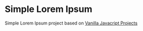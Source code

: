 # Simple Lorem Ipsum

Simple Lorem Ipsum project based on [Vanilla Javacript Projects](https://www.vanillajavascriptprojects.com/)
